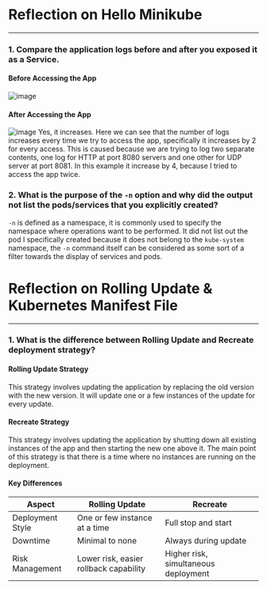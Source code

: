 # Reflection on Hello Minikube

<hr>

### 1. Compare the application logs before and after you exposed it as a Service.
#### Before Accessing the App
![image](https://github.com/Alvinzhafif/adprogModule11/assets/143392835/ff2ee546-1625-43e2-8020-b8d34312016a)
#### After Accessing the App
![image](https://github.com/Alvinzhafif/adprogModule11/assets/143392835/c7811a43-146e-4cc5-b6e4-506eafcae007)
Yes, it increases. Here we can see that the number of logs increases every time we try to access the app, specifically it increases by 2 for every access. This is caused because we are trying to log two separate contents, one log for HTTP at port 8080 servers and one other for UDP server at port 8081. In this example it increase by 4, because I tried to access the app twice.

### 2. What is the purpose of the `-n` option and why did the output not list the pods/services that you explicitly created?
`-n` is defined as a namespace, it is commonly used to specify the namespace where operations want to be performed. It did not list out the pod I specifically created because it does not belong to the `kube-system` namespace, the `-n` command itself can be considered as some sort of a filter towards the display of services and pods.

# Reflection on Rolling Update & Kubernetes Manifest File 

<hr>

### 1. What is the difference between Rolling Update and Recreate deployment strategy?

#### Rolling Update Strategy
This strategy involves updating the application by replacing the old version with the new version. It will update one or a few instances of the update for every update.
#### Recreate Strategy
This strategy involves updating the application by shutting down all existing instances of the app and then starting the new one above it. The main point of this strategy is that there is a time where no instances are running on the deployment.
#### Key Differences
| Aspect       | Rolling Update           | Recreate |
| ------------- |-------------| -----|
| Deployment Style      | One or few instance at a time | Full stop and start |
| Downtime      | Minimal to none      |   Always during update |
| Risk Management | Lower risk, easier rollback capability      |   Higher risk, simultaneous deployment |
